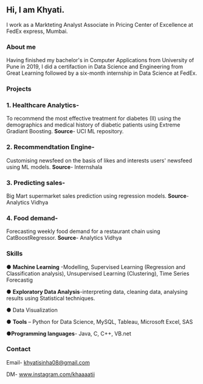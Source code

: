 ## Hi, I am Khyati.

I work as a Markteting Analyst Associate in Pricing Center of Excellence at FedEx express, Mumbai.


### About me
Having finished my bachelor's in Computer Applications from University of Pune in 2019, I did a certifaction in Data Science and Engineering from Great Learning followed by a six-month internship in Data Science at FedEx. 



### Projects
  <h3>1. Healthcare Analytics- </h3>
         To recommend the most effective treatment for diabetes (II) using the demographics and medical history of diabetic patients using Extreme Gradiant Boosting.
         <b>Source</b>- UCI ML repository.

 <h3>2. Recommendtation Engine- </h3>
        Customising newsfeed on the basis of likes and interests users' newsfeed using ML models.
        <b>Source</b>- Internshala

 <h3>3. Predicting sales- </h3>
         Big Mart supermarket sales prediction using regression models.
         <b>Source</b>- Analytics Vidhya

 <h3>4. Food demand- </h3>
        Forecasting weekly food demand for a restaurant chain using CatBoostRegressor.
        <b>Source</b>- Analytics Vidhya





### Skills
● <b>Machine Learning</b> -Modelling, Supervised
Learning (Regression and Classification
analysis), Unsupervised Learning (Clustering), Time Series Forecastig


● <b>Exploratory Data Analysis</b>-interpreting data,
cleaning data, analysing results using Statistical
techniques.


● </b>Data Visualization</b>


● <b>Tools</b> – Python for Data Science, MySQL,
Tableau, Microsoft Excel, SAS


●<b>Programming languages</b>- Java, C, C++, VB.net



### Contact
Email- khyatisinha08@gmail.com

DM- www.instagram.com/khaaaatii
